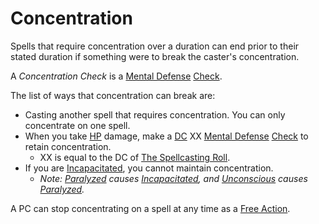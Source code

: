 # Concentration

Spells that require concentration over a duration can end prior to their stated duration if something were to break the caster's concentration.

A *Concentration Check* is a [Mental Defense](../../Player%20Characters/Derived%20Statistics/Mental%20Defense.md) [Check](../../Game%20Procedures/Core%20Procedures/Check.md).

The list of ways that concentration can break are:

- Casting another spell that requires concentration. You can only concentrate on one spell.
- When you take [HP](../../Player%20Characters/Derived%20Statistics/Hit%20Points.md) damage, make a [DC](../../Game%20Procedures/Core%20Procedures/DC.md) XX [Mental Defense](../../Player%20Characters/Derived%20Statistics/Mental%20Defense.md) [Check](../../Game%20Procedures/Core%20Procedures/Check.md) to retain concentration.
	- XX is equal to the DC of [The Spellcasting Roll](../Spellcasting/Spellcasting.md#The%20Spellcasting%20Roll).
- If you are [Incapacitated](../../Game%20Procedures/Conditions/Incapacitated.md), you cannot maintain concentration.
	- *Note: [Paralyzed](../../Game%20Procedures/Conditions/Paralyzed.md) causes [Incapacitated](../../Game%20Procedures/Conditions/Incapacitated.md), and [Unconscious](../../Game%20Procedures/Conditions/Unconscious.md) causes [Paralyzed](../../Game%20Procedures/Conditions/Paralyzed.md).*

A PC can stop concentrating on a spell at any time as a [Free Action](../../Game%20Procedures/Core%20Procedures/Action.md#Free%20Action).
